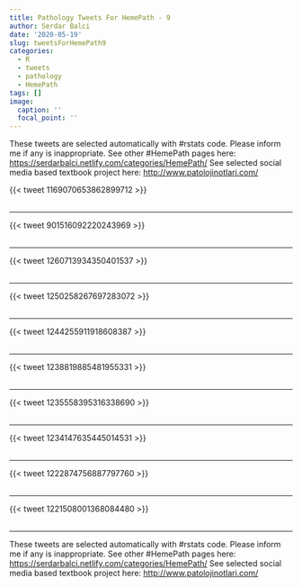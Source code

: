 ```yaml
---
title: Pathology Tweets For HemePath - 9
author: Serdar Balci
date: '2020-05-19'
slug: tweetsForHemePath9
categories:
  - R
  - tweets
  - pathology
  - HemePath
tags: []
image:
  caption: ''
  focal_point: ''
---
```



These tweets are selected automatically with #rstats code. Please inform me if any is inappropriate.
See other #HemePath pages here: https://serdarbalci.netlify.com/categories/HemePath/ 
See selected social media based textbook project here: http://www.patolojinotlari.com/

{{< tweet 1169070653862899712 >}}
<br>
<br>
<hr>
{{< tweet 901516092220243969 >}}
<br>
<br>
<hr>
{{< tweet 1260713934350401537 >}}
<br>
<br>
<hr>
{{< tweet 1250258267697283072 >}}
<br>
<br>
<hr>
{{< tweet 1244255911918608387 >}}
<br>
<br>
<hr>
{{< tweet 1238819885481955331 >}}
<br>
<br>
<hr>
{{< tweet 1235558395316338690 >}}
<br>
<br>
<hr>
{{< tweet 1234147635445014531 >}}
<br>
<br>
<hr>
{{< tweet 1222874756887797760 >}}
<br>
<br>
<hr>
{{< tweet 1221508001368084480 >}}
<br>
<br>
<hr>


These tweets are selected automatically with #rstats code. Please inform me if any is inappropriate.
See other #HemePath pages here: https://serdarbalci.netlify.com/categories/HemePath/ 
See selected social media based textbook project here: http://www.patolojinotlari.com/
